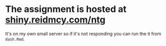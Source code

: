 # The assignment is hosted at [shiny.reidmcy.com/ntg](http://shiny.reidmcy.com/ntg/)

It's on my own small server so if it's not responding you can run the it from `dash.Rmd`.
